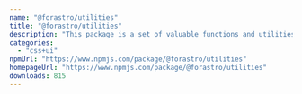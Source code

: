 ```yaml
---
name: "@forastro/utilities"
title: "@forastro/utilities"
description: "This package is a set of valuable functions and utilities for [Astro](https://astro.build) these utilities are created to be practical and remove lots of boilerplate code."
categories:
  - "css+ui"
npmUrl: "https://www.npmjs.com/package/@forastro/utilities"
homepageUrl: "https://www.npmjs.com/package/@forastro/utilities"
downloads: 815
---
```

